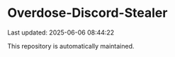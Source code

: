 # Overdose-Discord-Stealer

Last updated: 2025-06-06 08:44:22

This repository is automatically maintained.
